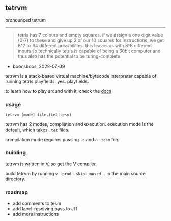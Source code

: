 ## tetrvm
pronounced tetrum

*** 
> tetris has 7 colours and empty squares. if we assign a one digit value (0-7) to these and give up 2 of our 10 squares for instructions, we get 8^2 or 64 different possibilities. this leaves us with 8^8 different inputs so technically tetris is capable of being a 30bit computer and thus also has the potential to be turing-complete
- boonsboos, 2022-07-09

tetrvm is a stack-based virtual machine/bytecode interpreter capable of running tetris playfields. yes. playfields.

to learn how to play around with it, check the [docs](./docs.md)

### usage
`tetrvm [mode] file.(tet|tesm)`

tetrvm has 2 modes, compilation and execution. execution mode is the default, which takes `.tet` files.

compilation mode requires passing `-c` and a `.tesm` file.

### building
tetrvm is written in V, so get the V compiler.

build tetrvm by running `v -prod -skip-unused .` in the main source directory.

### roadmap

- add comments to tesm
- add label-resolving pass to JIT
- add more instructions